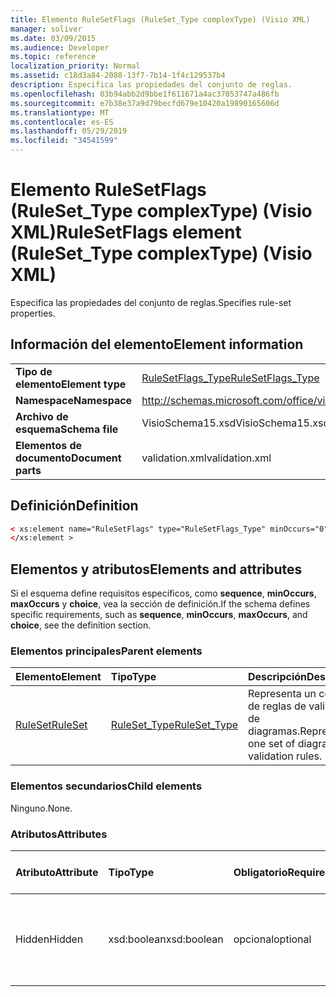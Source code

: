 ```yaml
---
title: Elemento RuleSetFlags (RuleSet_Type complexType) (Visio XML)
manager: soliver
ms.date: 03/09/2015
ms.audience: Developer
ms.topic: reference
localization_priority: Normal
ms.assetid: c18d3a84-2088-13f7-7b14-1f4c129537b4
description: Especifica las propiedades del conjunto de reglas.
ms.openlocfilehash: 03b94abb2d9bbe1f611671a4ac37053747a486fb
ms.sourcegitcommit: e7b38e37a9d79becfd679e10420a19890165606d
ms.translationtype: MT
ms.contentlocale: es-ES
ms.lasthandoff: 05/29/2019
ms.locfileid: "34541599"
---
```

# <a name="rulesetflags-element-ruleset_type-complextype-visio-xml"></a><span data-ttu-id="53e3d-103">Elemento RuleSetFlags (RuleSet_Type complexType) (Visio XML)</span><span class="sxs-lookup"><span data-stu-id="53e3d-103">RuleSetFlags element (RuleSet_Type complexType) (Visio XML)</span></span>

<span data-ttu-id="53e3d-104">Especifica las propiedades del conjunto de reglas.</span><span class="sxs-lookup"><span data-stu-id="53e3d-104">Specifies rule-set properties.</span></span>
  
## <a name="element-information"></a><span data-ttu-id="53e3d-105">Información del elemento</span><span class="sxs-lookup"><span data-stu-id="53e3d-105">Element information</span></span>

|||
|:-----|:-----|
|<span data-ttu-id="53e3d-106">**Tipo de elemento**</span><span class="sxs-lookup"><span data-stu-id="53e3d-106">**Element type**</span></span> <br/> |[<span data-ttu-id="53e3d-107">RuleSetFlags_Type</span><span class="sxs-lookup"><span data-stu-id="53e3d-107">RuleSetFlags_Type</span></span>](rulesetflags_type-complextypevisio-xml.md) <br/> |
|<span data-ttu-id="53e3d-108">**Namespace**</span><span class="sxs-lookup"><span data-stu-id="53e3d-108">**Namespace**</span></span> <br/> |http://schemas.microsoft.com/office/visio/2012/main  <br/> |
|<span data-ttu-id="53e3d-109">**Archivo de esquema**</span><span class="sxs-lookup"><span data-stu-id="53e3d-109">**Schema file**</span></span> <br/> |<span data-ttu-id="53e3d-110">VisioSchema15.xsd</span><span class="sxs-lookup"><span data-stu-id="53e3d-110">VisioSchema15.xsd</span></span>  <br/> |
|<span data-ttu-id="53e3d-111">**Elementos de documento**</span><span class="sxs-lookup"><span data-stu-id="53e3d-111">**Document parts**</span></span> <br/> |<span data-ttu-id="53e3d-112">validation.xml</span><span class="sxs-lookup"><span data-stu-id="53e3d-112">validation.xml</span></span>  <br/> |
   
## <a name="definition"></a><span data-ttu-id="53e3d-113">Definición</span><span class="sxs-lookup"><span data-stu-id="53e3d-113">Definition</span></span>

```XML
< xs:element name="RuleSetFlags" type="RuleSetFlags_Type" minOccurs="0" maxOccurs="1" >
</xs:element >
```

## <a name="elements-and-attributes"></a><span data-ttu-id="53e3d-114">Elementos y atributos</span><span class="sxs-lookup"><span data-stu-id="53e3d-114">Elements and attributes</span></span>

<span data-ttu-id="53e3d-115">Si el esquema define requisitos específicos, como **sequence**, **minOccurs**, **maxOccurs** y **choice**, vea la sección de definición.</span><span class="sxs-lookup"><span data-stu-id="53e3d-115">If the schema defines specific requirements, such as **sequence**, **minOccurs**, **maxOccurs**, and **choice**, see the definition section.</span></span> 
  
### <a name="parent-elements"></a><span data-ttu-id="53e3d-116">Elementos principales</span><span class="sxs-lookup"><span data-stu-id="53e3d-116">Parent elements</span></span>

|<span data-ttu-id="53e3d-117">**Elemento**</span><span class="sxs-lookup"><span data-stu-id="53e3d-117">**Element**</span></span>|<span data-ttu-id="53e3d-118">**Tipo**</span><span class="sxs-lookup"><span data-stu-id="53e3d-118">**Type**</span></span>|<span data-ttu-id="53e3d-119">**Descripción**</span><span class="sxs-lookup"><span data-stu-id="53e3d-119">**Description**</span></span>|
|:-----|:-----|:-----|
|[<span data-ttu-id="53e3d-120">RuleSet</span><span class="sxs-lookup"><span data-stu-id="53e3d-120">RuleSet</span></span>](ruleset-element-rulesets_type-complextypevisio-xml.md) <br/> |[<span data-ttu-id="53e3d-121">RuleSet_Type</span><span class="sxs-lookup"><span data-stu-id="53e3d-121">RuleSet_Type</span></span>](ruleset_type-complextypevisio-xml.md) <br/> |<span data-ttu-id="53e3d-122">Representa un conjunto de reglas de validación de diagramas.</span><span class="sxs-lookup"><span data-stu-id="53e3d-122">Represents one set of diagram-validation rules.</span></span>  <br/> |
   
### <a name="child-elements"></a><span data-ttu-id="53e3d-123">Elementos secundarios</span><span class="sxs-lookup"><span data-stu-id="53e3d-123">Child elements</span></span>

<span data-ttu-id="53e3d-124">Ninguno.</span><span class="sxs-lookup"><span data-stu-id="53e3d-124">None.</span></span>
  
### <a name="attributes"></a><span data-ttu-id="53e3d-125">Atributos</span><span class="sxs-lookup"><span data-stu-id="53e3d-125">Attributes</span></span>

|<span data-ttu-id="53e3d-126">**Atributo**</span><span class="sxs-lookup"><span data-stu-id="53e3d-126">**Attribute**</span></span>|<span data-ttu-id="53e3d-127">**Tipo**</span><span class="sxs-lookup"><span data-stu-id="53e3d-127">**Type**</span></span>|<span data-ttu-id="53e3d-128">**Obligatorio**</span><span class="sxs-lookup"><span data-stu-id="53e3d-128">**Required**</span></span>|<span data-ttu-id="53e3d-129">**Descripción**</span><span class="sxs-lookup"><span data-stu-id="53e3d-129">**Description**</span></span>|<span data-ttu-id="53e3d-130">**Posibles valores**</span><span class="sxs-lookup"><span data-stu-id="53e3d-130">**Possible values**</span></span>|
|:-----|:-----|:-----|:-----|:-----|
|<span data-ttu-id="53e3d-131">Hidden</span><span class="sxs-lookup"><span data-stu-id="53e3d-131">Hidden</span></span>  <br/> |<span data-ttu-id="53e3d-132">xsd:boolean</span><span class="sxs-lookup"><span data-stu-id="53e3d-132">xsd:boolean</span></span>  <br/> |<span data-ttu-id="53e3d-133">opcional</span><span class="sxs-lookup"><span data-stu-id="53e3d-133">optional</span></span>  <br/> |<span data-ttu-id="53e3d-134">Especifica si el conjunto de reglas aparece en la lista Reglas para comprobar.</span><span class="sxs-lookup"><span data-stu-id="53e3d-134">Specifies whether the rule set appears in the Rules to Check list.</span></span>  <br/> |<span data-ttu-id="53e3d-135">Valores del tipo xsd:boolean.</span><span class="sxs-lookup"><span data-stu-id="53e3d-135">Values of the xsd:boolean type.</span></span>  <br/> |
   


